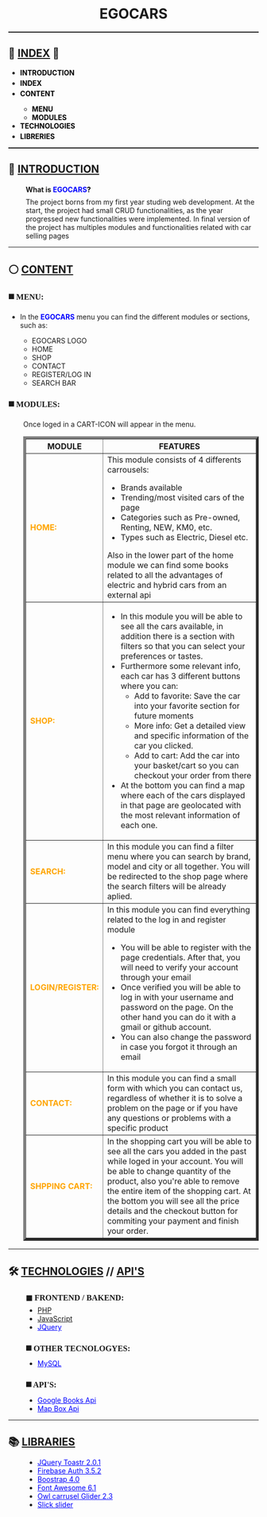<h1 align="center">EGOCARS</h1>
<hr style="height: 2px; color:white;">
<h2 id="index">📌 <u>INDEX</u> 📌</h2>
<div>
    <ul>
        <li style="margin-bottom: 4px;"><b><a style="text-decoration: none; color:black"
                    href="#index">INTRODUCTION</a></b></li>
        <li style="margin-bottom: 4px;"><b><a style="text-decoration: none; color:black" href="#index">INDEX</a></b>
        </li>
        <li style="margin-bottom: 4px;"><b><a style="text-decoration: none; color:black" href="#index">CONTENT</a></b>
        </li>
        <ul>
            <li><b><a style="text-decoration: none; color:black" href="#menu">MENU</a></b></li>
            <li><b><a style="text-decoration: none; color:black" href="#modules">MODULES</a></b></li>
        </ul>
        <li style="margin-bottom: 4px;"><b><a style="text-decoration: none; color:black"
                    href="#tech">TECHNOLOGIES</a></b></li>
        <li style="margin-bottom: 4px;"><b><a style="text-decoration: none; color:black" href="#lib">LIBRERIES</a></b>
        </li>
    </ul>
</div>
<hr style="height: 2px; color:white;">
<h2 id="index">🔗​ <u>INTRODUCTION</u></h2>
<div style="margin-left: 35px;">
    <h4>What is<a style="text-decoration: none; color:black"
            href="https://github.com/kikogilabert/8_MVC_CRUD_V.5.git"><b
                style="color:blue;"> EGOCARS</b>?</a></h4>
    <p style="margin-top: -10px;">The project borns from my first year studing web development. At the start, the project had small CRUD functionalities, as the year progressed new functionalities were implemented. In final version of the project has multiples modules and functionalities related with car selling pages</p>
</div>
<hr>
<h2 id="index">⚪ <u>CONTENT</u></h2>
    <h3 id="menu" style="font-family: serif;"><b>◼️​ MENU:</b></h3>
        <div>
            <ul>
                <li>In the <b style="color:blue;">EGOCARS</b> menu you can find the different modules or sections, such as:</li> 
                <ul>
                    <li>EGOCARS LOGO</li>
                    <li>HOME</li>
                    <li>SHOP</li>
                    <li>CONTACT</li>
                    <li>REGISTER/LOG IN</li>
                    <li>SEARCH BAR</li>
                </ul>
            </ul>
        </div>
    <h3 id="modules" style="font-family: serif;"><b>◼️​ MODULES:</b></h3>
    <div style="margin-left: 30px;">
        <table border="5" style="border-collapse: collapse;">
            <tr>
                <th>MODULE</th>
                <th>FEATURES</th>
            </tr>
            <tr>
                <td style="color: orange;"><b>HOME:</b></td> 
              <td> This module consists of 4 differents carrousels: 
                <ul>
                  <li>Brands available </li>
                  <li>Trending/most visited cars of the page </li>
                  <li>Categories such as Pre-owned, Renting, NEW, KM0, etc. </li>
                  <li>Types such as Electric, Diesel etc.</li>
                </ul> Also in the lower part of the home module we can find some books related to all the advantages of electric and hybrid cars from an external api</td>
            </tr>
            <tr>
                <td style="color: orange;"><b>SHOP:</b></td> 
              <td><ul>
                <li>In this module you will be able to see all the cars available, in addition there is a section with filters so that you can select your preferences or tastes. </li>
                <li>Furthermore some relevant info, each car has 3 different buttons where you can:
                  <ul>
                    <li> Add to favorite: Save the car into your favorite section for future moments </li>
                    <li>More info: Get a detailed view and specific information of the car you clicked.</li>
                    <li>Add to cart: Add the car into your basket/cart so you can checkout your order from there</li>
                    </ul>
                </li>
                <li>At the bottom you can find a map where each of the cars displayed in that page are geolocated with the most relevant information of each one.</li>
                </ul> </td>
            </tr>
            <tr>
                <td style="color: orange;"><b>SEARCH:</b></td>
                <td>In this module you can find a filter menu where you can search by brand, model and city or all together. You will be redirected to the shop page where the search filters will be already aplied.</td>
            </tr>
            <tr>
                <td style="color: orange;"><b>LOGIN/REGISTER:</b></td> 
              <td>
                In this module you can find everything related to the log in and register module
              <ul>
                <li>You will be able to register with the page credentials. After that,  you will need to verify your account through your email</li>
                <li>Once verified you will be able to log in with your username and password on the page. On the other hand you can do it with a gmail or github account. </li>
                <li>You can also change the password in case you forgot it through an email </li>
                </ul></td>
            </tr>
            <tr>
                <td style="color: orange;"><b>CONTACT:</b></td> 
                <td>In this module you can find a small form with which you can contact us, regardless of whether it is to solve a problem on the page or if you have any questions or problems with a specific product </td>
          </tr>
              <tr>
                <td style="color: orange;"><b>SHPPING CART:</b></td> 
                Once loged in a CART-ICON will appear in the menu.  
                  <td> In the shopping cart you will be able to see all the cars you added in the past while loged in your account. You will be able to change quantity of the product, also you're able to remove the entire item of the shopping cart. At the bottom you will see all the price details and the checkout button for commiting your payment and finish your order.</td>
          </tr>
        </table>
    </div>
</div>
<hr>
<h2 id="tech">🛠️ <u>TECHNOLOGIES</u> <b>//</b> <u>API'S</u></h2>
<div style="margin-left: 35px;">
    <h3 style="font-family: serif;"><b>◼​ FRONTEND / BAKEND:</b></h3>
        <ul style="margin-top: -10px;">
            <li><a href="https://www.php.net/">PHP</a></li>
            <li><a href="https://developer.mozilla.org/es/docs/Web/JavaScript">JavaScript</a></li>
            <li><a style="color: blue;" href="https://jquery.com/">JQuery</a></li>
        </ul>
    <h3 style="font-family: serif;"><b>◼️​ OTHER TECNOLOGYES:</b></h3>
        <ul style="margin-top: -10px;"> 
            <li><a style="color: blue;" href="https://www.mysql.com/">MySQL</a></li>
        </ul>
    <h3 style="font-family: serif;"><b>◼️​ API'S:</b></h3>
        <ul style="margin-top: -10px;">
            <li><a style="color: blue;" href="https://developers.google.com/books">Google Books Api</a></li>
            <li><a style="color: blue;" href="https://docs.mapbox.com/mapbox.js/api/v3.3.1/">Map Box Api</a></li>
        </ul>
</div>
<hr>
<h2 id="lib">📚 <u>LIBRARIES</u></h2>
<div style="margin-left: 35px;">
    <ul style="margin-top: -5px;">
        <li><a style="color: blue;" href="https://cdnout.com/cdn/toastr.js@2.1.1/">JQuery Toastr 2.0.1</a></li>
        <li><a style="color: blue;" href="https://console.firebase.google.com/">Firebase Auth 3.5.2</a></li>
        <li><a style="color: blue;" href="https://getbootstrap.com/docs/4.0/">Boostrap 4.0</a></li>
        <li><a style="color: blue;" href="https://fontawesome.com/">Font Awesome 6.1</a></li>
        <li><a style="color: blue;" href="https://owlcarousel2.github.io/OwlCarousel2/">Owl carrusel Glider 2.3</a></li>
        <li><a style="color: blue;" href="https://kenwheeler.github.io/slick/">Slick slider</a></li>
    </ul>
</div>
